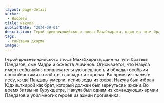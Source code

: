 ```yaml
---
layout: page-detail
author:
 - Яшодеви
title: накула
publishDate: "2024-09-01"
description: Герой древнеиндийского эпоса Махабхарата, один из пяти братьев Пандавов, сын Мадри и божеств Ашвинов. Описывается, что Накула имел необычайно привлекательную внешность и обладал особыми способностями по заботе о лошадях и коровах. Во время изгнания в лесу, когда Пандавы умерли, испив воды из озера, Накула был избран Юдхиштхирой как брат, который должен был вернуться к жизни. Во время битвы на Курукшетре, Накула был одним из командующих армии Пандавов и убил многих героев из армии противника.
tags:
 - санатана дхарма
image: 
---
```


Герой древнеиндийского эпоса Махабхарата, один из пяти братьев Пандавов, сын Мадри и божеств Ашвинов. Описывается, что Накула имел необычайно привлекательную внешность и обладал особыми способностями по заботе о лошадях и коровах. Во время изгнания в лесу, когда Пандавы умерли, испив воды из озера, Накула был избран Юдхиштхирой как брат, который должен был вернуться к жизни. Во время битвы на Курукшетре, Накула был одним из командующих армии Пандавов и убил многих героев из армии противника.

